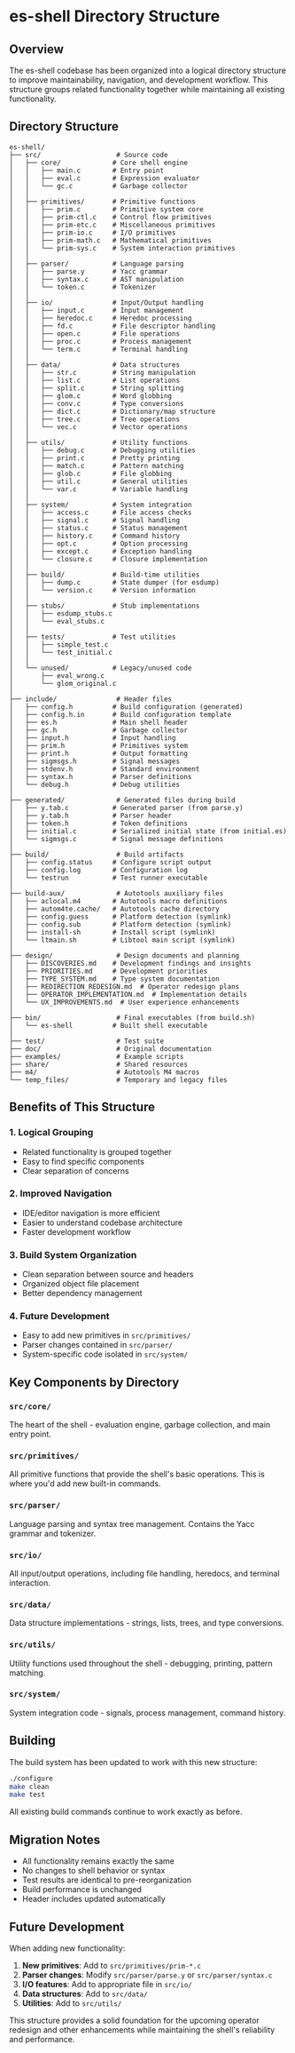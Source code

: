 # es-shell Directory Structure

## Overview

The es-shell codebase has been organized into a logical directory structure to improve maintainability, navigation, and development workflow. This structure groups related functionality together while maintaining all existing functionality.

## Directory Structure

```
es-shell/
├── src/                   # Source code
│   ├── core/             # Core shell engine
│   │   ├── main.c        # Entry point
│   │   ├── eval.c        # Expression evaluator
│   │   └── gc.c          # Garbage collector
│   │
│   ├── primitives/       # Primitive functions
│   │   ├── prim.c        # Primitive system core
│   │   ├── prim-ctl.c    # Control flow primitives
│   │   ├── prim-etc.c    # Miscellaneous primitives
│   │   ├── prim-io.c     # I/O primitives
│   │   ├── prim-math.c   # Mathematical primitives
│   │   └── prim-sys.c    # System interaction primitives
│   │
│   ├── parser/           # Language parsing
│   │   ├── parse.y       # Yacc grammar
│   │   ├── syntax.c      # AST manipulation
│   │   └── token.c       # Tokenizer
│   │
│   ├── io/               # Input/Output handling
│   │   ├── input.c       # Input management
│   │   ├── heredoc.c     # Heredoc processing
│   │   ├── fd.c          # File descriptor handling
│   │   ├── open.c        # File operations
│   │   ├── proc.c        # Process management
│   │   └── term.c        # Terminal handling
│   │
│   ├── data/             # Data structures
│   │   ├── str.c         # String manipulation
│   │   ├── list.c        # List operations
│   │   ├── split.c       # String splitting
│   │   ├── glom.c        # Word globbing
│   │   ├── conv.c        # Type conversions
│   │   ├── dict.c        # Dictionary/map structure
│   │   ├── tree.c        # Tree operations
│   │   └── vec.c         # Vector operations
│   │
│   ├── utils/            # Utility functions
│   │   ├── debug.c       # Debugging utilities
│   │   ├── print.c       # Pretty printing
│   │   ├── match.c       # Pattern matching
│   │   ├── glob.c        # File globbing
│   │   ├── util.c        # General utilities
│   │   └── var.c         # Variable handling
│   │
│   ├── system/           # System integration
│   │   ├── access.c      # File access checks
│   │   ├── signal.c      # Signal handling
│   │   ├── status.c      # Status management
│   │   ├── history.c     # Command history
│   │   ├── opt.c         # Option processing
│   │   ├── except.c      # Exception handling
│   │   └── closure.c     # Closure implementation
│   │
│   ├── build/            # Build-time utilities
│   │   ├── dump.c        # State dumper (for esdump)
│   │   └── version.c     # Version information
│   │
│   ├── stubs/            # Stub implementations
│   │   ├── esdump_stubs.c
│   │   └── eval_stubs.c
│   │
│   ├── tests/            # Test utilities
│   │   ├── simple_test.c
│   │   └── test_initial.c
│   │
│   └── unused/           # Legacy/unused code
│       ├── eval_wrong.c
│       └── glom_original.c
│
├── include/               # Header files
│   ├── config.h          # Build configuration (generated)
│   ├── config.h.in       # Build configuration template
│   ├── es.h              # Main shell header
│   ├── gc.h              # Garbage collector
│   ├── input.h           # Input handling
│   ├── prim.h            # Primitives system
│   ├── print.h           # Output formatting
│   ├── sigmsgs.h         # Signal messages
│   ├── stdenv.h          # Standard environment
│   ├── syntax.h          # Parser definitions
│   └── debug.h           # Debug utilities
│
├── generated/             # Generated files during build
│   ├── y.tab.c           # Generated parser (from parse.y)
│   ├── y.tab.h           # Parser header
│   ├── token.h           # Token definitions
│   ├── initial.c         # Serialized initial state (from initial.es)
│   └── sigmsgs.c         # Signal message definitions
│
├── build/                 # Build artifacts
│   ├── config.status     # Configure script output
│   ├── config.log        # Configuration log
│   └── testrun           # Test runner executable
│
├── build-aux/             # Autotools auxiliary files
│   ├── aclocal.m4        # Autotools macro definitions
│   ├── autom4te.cache/   # Autotools cache directory
│   ├── config.guess      # Platform detection (symlink)
│   ├── config.sub        # Platform detection (symlink)
│   ├── install-sh        # Install script (symlink)
│   └── ltmain.sh         # Libtool main script (symlink)
│
├── design/                # Design documents and planning
│   ├── DISCOVERIES.md    # Development findings and insights
│   ├── PRIORITIES.md     # Development priorities
│   ├── TYPE_SYSTEM.md    # Type system documentation
│   ├── REDIRECTION_REDESIGN.md  # Operator redesign plans
│   ├── OPERATOR_IMPLEMENTATION.md  # Implementation details
│   └── UX_IMPROVEMENTS.md  # User experience enhancements
│
├── bin/                   # Final executables (from build.sh)
│   └── es-shell          # Built shell executable
│
├── test/                  # Test suite
├── doc/                   # Original documentation
├── examples/              # Example scripts
├── share/                 # Shared resources
├── m4/                    # Autotools M4 macros
└── temp_files/            # Temporary and legacy files
```

## Benefits of This Structure

### 1. **Logical Grouping**
- Related functionality is grouped together
- Easy to find specific components
- Clear separation of concerns

### 2. **Improved Navigation**
- IDE/editor navigation is more efficient
- Easier to understand codebase architecture
- Faster development workflow

### 3. **Build System Organization**
- Clean separation between source and headers
- Organized object file placement
- Better dependency management

### 4. **Future Development**
- Easy to add new primitives in `src/primitives/`
- Parser changes contained in `src/parser/`
- System-specific code isolated in `src/system/`

## Key Components by Directory

### `src/core/`
The heart of the shell - evaluation engine, garbage collection, and main entry point.

### `src/primitives/`
All primitive functions that provide the shell's basic operations. This is where you'd add new built-in commands.

### `src/parser/`
Language parsing and syntax tree management. Contains the Yacc grammar and tokenizer.

### `src/io/`
All input/output operations, including file handling, heredocs, and terminal interaction.

### `src/data/`
Data structure implementations - strings, lists, trees, and type conversions.

### `src/utils/`
Utility functions used throughout the shell - debugging, printing, pattern matching.

### `src/system/`
System integration code - signals, process management, command history.

## Building

The build system has been updated to work with this new structure:

```bash
./configure
make clean
make test
```

All existing build commands continue to work exactly as before.

## Migration Notes

- All functionality remains exactly the same
- No changes to shell behavior or syntax
- Test results are identical to pre-reorganization
- Build performance is unchanged
- Header includes updated automatically

## Future Development

When adding new functionality:

1. **New primitives**: Add to `src/primitives/prim-*.c`
2. **Parser changes**: Modify `src/parser/parse.y` or `src/parser/syntax.c`
3. **I/O features**: Add to appropriate file in `src/io/`
4. **Data structures**: Add to `src/data/`
5. **Utilities**: Add to `src/utils/`

This structure provides a solid foundation for the upcoming operator redesign and other enhancements while maintaining the shell's reliability and performance.